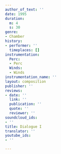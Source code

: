 ```yaml
---
author_of_text: ''
date: 1995
duration:
  m: 4
  s: 30
genre:
- Chamber
history:
- performer: ''
  timeplaces: []
instrumentation:
  Perc:
  - Perc
  Winds:
  - Winds
instrumentation_name: ''
layout: composition
publisher: ''
reviews:
- date: ''
  link: ''
  publication: ''
  quote: ''
  reviewer: ''
soundcloud_ids:
- ''
title: Dialogue I
translator: ''
youtube_ids:
- ''

---
```


